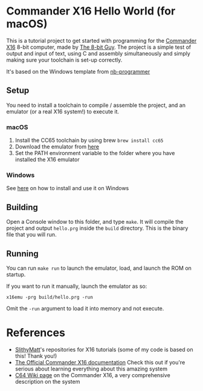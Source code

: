 # Commander X16 Hello World (for macOS)
This is a tutorial project to get started with programming for the [Commander X16](https://www.commanderx16.com/) 8-bit computer, made by [The 8-bit Guy](https://www.youtube.com/channel/UC8uT9cgJorJPWu7ITLGo9Ww).
The project is a simple test of output and input of text, using C and assembly simultaneously and simply making sure your toolchain is set-up correctly.

It's based on the Windows template from [nb-programmer](https://github.com/nb-programmer/x16-hello)

## Setup
You need to install a toolchain to compile / assemble the project, and an emulator (or a real X16 system!) to execute it.

### macOS

1. Install the CC65 toolchain by using brew `brew install cc65`
2. Download the emulator from [here](https://github.com/X16Community/x16-emulator/releases)
3. Set the PATH environment variable to the folder where you have installed the X16 emulator

### Windows

See [here](https://github.com/nb-programmer/x16-hello) on how to install and use it on Windows

## Building

Open a Console window to this folder, and type `make`. It will compile the project and output `hello.prg` inside the `build` directory. This is the binary file that you will run.

## Running

You can run `make run` to launch the emulator, load, and launch the ROM on startup.

If you want to run it manually, launch the emulator as so:
```
x16emu -prg build/hello.prg -run
```
Omit the `-run` argument to load it into memory and not execute.

# References

- [SlithyMatt](https://github.com/SlithyMatt)'s repositories for X16 tutorials (some of my code is based on this! Thank you!)
- [The Official Commander X16 documentation](https://github.com/commanderx16/x16-docs) Check this out if you're serious about learning everything about this amazing system
- [C64 Wiki page](https://www.c64-wiki.com/wiki/Commander_X16) on the Commander X16, a very comprehensive description on the system